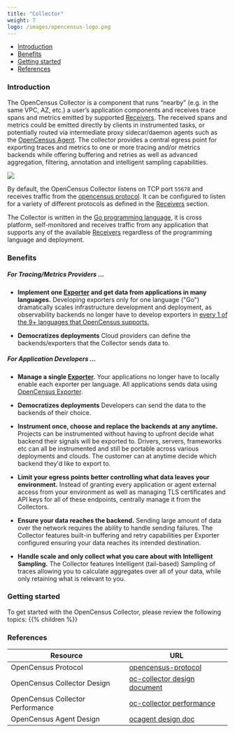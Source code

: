```yaml
---
title: "Collector"
weight: 7
logo: /images/opencensus-logo.png
---
```


- [Introduction](#introduction)
- [Benefits](#benefits)
- [Getting started](#getting-started)
- [References](#references)

### Introduction

The OpenCensus Collector is a component that runs “nearby” (e.g. in the same
VPC, AZ, etc.) a user’s application components and receives trace spans and
metrics emitted by supported [Receivers](/collector/receivers). The received
spans and metrics could be emitted directly by clients in instrumented tasks,
or potentially routed via intermediate proxy sidecar/daemon agents such as the
[OpenCensus Agent](/agent). The collector provides a central egress point for
exporting traces and metrics to one or more tracing and/or metrics backends
while offering buffering and retries as well as advanced aggregation,
filtering, annotation and intelligent sampling capabilities.

![](/images/opencensus-service-deployment-models.png)

By default, the OpenCensus Collector listens on TCP port `55678` and receives
traffic from the [opencensus
protocol](https://github.com/census-instrumentation/opencensus-proto/tree/master/src/opencensus/proto/agent).
It can be configured to listen for a variety of different protocols as defined
in the [Receivers](/collector/receivers) section.

The Collector is written in the [Go programming language](https://golang.org/),
it is cross platform, self-monitored and receives traffic from any application
that supports any of the available [Receivers](/collector/receivers) regardless
of the programming language and deployment.

### Benefits

##### For Tracing/Metrics Providers ...

* <b>Implement one [Exporter](/collector/exporters) and get data from applications in many languages.</b>
Developing exporters only for one language ("Go") dramatically scales
infrastructure development and deployment, as observability backends no longer
have to develop exporters in [every 1 of the 9+ languages that OpenCensus
supports.](/language-support)

* <b>Democratizes deployments</b>
Cloud providers can define the backends/exporters that the Collector sends data to.

##### For Application Developers ...

* <b>Manage a single [Exporter](/collector/exporter).</b>
Your applications no longer have to locally enable each exporter per language.
All applications sends data using [OpenCensus
Exporter](/collector/exporters/opencensus).

* <b>Democratizes deployments</b>
Developers can send the data to the backends of their choice.

* <b>Instrument once, choose and replace the backends at any anytime.</b>
Projects can be instrumented without having to upfront decide what backend their signals will be exported to.
Drivers, servers, frameworks etc can all be instrumented and still be portable across various deployments and clouds. The customer
can at anytime decide which backend they'd like to export to.

* <b>Limit your egress points better controlling what data leaves your environment.</b>
Instead of granting every application or agent external access from your
environment as well as managing TLS certificates and API keys for all of these
endpoints, centrally manage it from the Collectors.

* <b>Ensure your data reaches the backend.</b>
Sending large amount of data over the network requires the ability to handle
sending failures. The Collector features built-in buffering and retry
capabilities per Exporter configured ensuring your data reaches its intended
destination.

* <b>Handle scale and only collect what you care about with Intelligent Sampling.</b>
The Collector features Intelligent (tail-based) Sampling of traces allowing you
to calculate aggregates over all of your data, while only retaining what is
relevant to you.

### Getting started

To get started with the OpenCensus Collector, please review the following topics:
{{% children %}}

### References

Resource|URL
---|---
OpenCensus Protocol|[opencensus-protocol](https://github.com/census-instrumentation/opencensus-proto/tree/master/src/opencensus/proto/agent)
OpenCensus Collector Design|[oc-collector design document](https://github.com/census-instrumentation/opencensus-service/blob/master/DESIGN.md#opencensus-collector)
OpenCensus Collector Performance|[oc-collector performance](https://github.com/census-instrumentation/opencensus-service/blob/master/PERFORMANCE.md)
OpenCensus Agent Design|[ocagent design doc](https://github.com/census-instrumentation/opencensus-service/blob/master/DESIGN.md#opencensus-agent)
